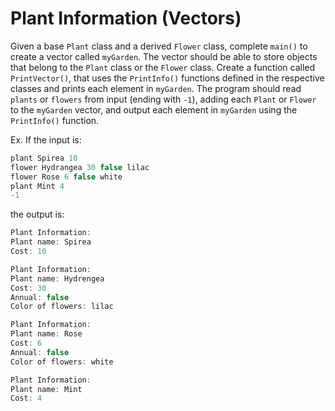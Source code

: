 # Plant Information (Vectors)

Given a base `Plant` class and a derived `Flower` class, complete `main()` to create a vector called `myGarden`. The vector should be able to store objects that belong to the `Plant` class or the `Flower` class. Create a function called `PrintVector()`, that uses the `PrintInfo()` functions defined in the respective classes and prints each element in `myGarden`. The program should read `plants` or `flowers` from input (ending with `-1`), adding each `Plant` or `Flower` to the `myGarden` vector, and output each element in `myGarden` using the `PrintInfo()` function.

Ex. If the input is:

```cpp
plant Spirea 10
flower Hydrangea 30 false lilac
flower Rose 6 false white
plant Mint 4
-1
```

the output is:

```cpp
Plant Information:
Plant name: Spirea
Cost: 10

Plant Information:
Plant name: Hydrengea
Cost: 30
Annual: false
Color of flowers: lilac

Plant Information:
Plant name: Rose
Cost: 6
Annual: false
Color of flowers: white

Plant Information:
Plant name: Mint
Cost: 4
```
